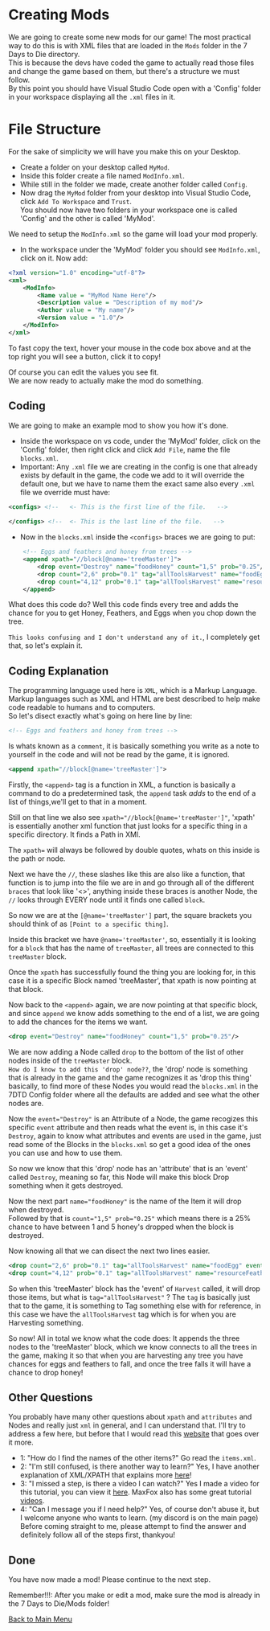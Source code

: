 # Creating Mods
We are going to create some new mods for our game! The most practical way to do this is with XML files that are loaded in the `Mods` folder in the 7 Days to Die directory.   
This is because the devs have coded the game to actually read those files and change the game based on them, but there's a structure we must follow.   
By this point you should have Visual Studio Code open with a 'Config' folder in your workspace displaying all the `.xml` files in it.   
# File Structure
For the sake of simplicity we will have you make this on your Desktop.
+ Create a folder on your desktop called `MyMod`.
+ Inside this folder create a file named `ModInfo.xml`.
+ While still in the folder we made, create another folder called `Config`.   
+ Now drag the `MyMod` folder from your desktop into Visual Studio Code, click `Add To Workspace` and `Trust`.   
You should now have two folders in your workspace one is called 'Config' and the other is called 'MyMod'.

We need to setup the `ModInfo.xml` so the game will load your mod properly.
+ In the workspace under the 'MyMod' folder you should see `ModInfo.xml`, click on it.
Now add:

```xml
<?xml version="1.0" encoding="utf-8"?>
<xml>
	<ModInfo>
		<Name value = "MyMod Name Here"/>
		<Description value = "Description of my mod"/>
		<Author value = "My name"/>
		<Version value = "1.0"/>
	</ModInfo>
</xml>
```   
To fast copy the text, hover your mouse in the code box above and at the top right you will see a button, click it to copy!   

Of course you can edit the values you see fit.   
We are now ready to actually make the mod do something.
## Coding
We are going to make an example mod to show you how it's done.
+ Inside the workspace on vs code, under the 'MyMod' folder, click on the 'Config' folder, then right click and click `Add File`, name the file `blocks.xml`.   
+ Important: Any `.xml` file we are creating in the config is one that already exists by default in the game, the code we add to it will override the default one, but we have to name them the exact same also every `.xml` file we override must have:

```xml
<configs> <!--   <- This is the first line of the file.   -->
    
</configs> <!--  <- This is the last line of the file.   -->
```

+ Now in the `blocks.xml` inside the `<configs>` braces we are going to put:

```xml
    <!-- Eggs and feathers and honey from trees -->
	<append xpath="//block[@name='treeMaster']">
		<drop event="Destroy" name="foodHoney" count="1,5" prob="0.25"/>
		<drop count="2,6" prob="0.1" tag="allToolsHarvest" name="foodEgg" event="Harvest"/>
		<drop count="4,12" prob="0.1" tag="allToolsHarvest" name="resourceFeather" event="Harvest"/>
	</append>
```   
What does this code do? Well this code finds every tree and adds the chance for you to get Honey, Feathers, and Eggs when you chop down the tree.   

`This looks confusing and I don't understand any of it.`,  I completely get that, so let's explain it.

## Coding Explanation
The programming language used here is `XML`, which is a Markup Language. Markup languages such as XML and HTML are best described to help make code readable to humans and to computers.    
So let's disect exactly what's going on here line by line:

```xml 
<!-- Eggs and feathers and honey from trees --> 
```
Is whats known as a `comment`, it is basically something you write as a note to yourself in the code and will not be read by the game, it is ignored.

```xml 
<append xpath="//block[@name='treeMaster']">
```
Firstly, the `<append>` tag is a function in XML, a function is basically a command to do a predetermined task, the `append` task _adds_ to the end of a list of things,we'll get to that in a moment.    

Still on that line we also see `xpath="//block[@name='treeMaster']"`, 'xpath' is essentially another xml function that just looks for a specific thing in a specific directory. It finds a Path in XMl.      

The `xpath=` will always be followed by double quotes, whats on this inside is the path or node.    

Next we have the `//`, these slashes like this are also like a function, that function is to jump into the file we are in and go through all of the different `braces` that look like '<>', anything inside these braces is another Node, the `//` looks through EVERY node until it finds one called `block`.    

So now we are at the `[@name='treeMaster']` part, the square brackets you should think of as `[Point to a specific thing]`.   

Inside this bracket we have `@name='treeMaster'`, so, essentially it is looking for a `block` that has the name of `treeMaster`, all trees are connected to this `treeMaster` block.

Once the `xpath` has successfully found the thing you are looking for, in this case it is a specific Block named 'treeMaster', that xpath is now pointing at that block.

Now back to the `<append>` again, we are now pointing at that specific block, and since `append` we know adds something to the end of a list, we are going to add the chances for the items we want.

```xml
<drop event="Destroy" name="foodHoney" count="1,5" prob="0.25"/>
```
We are now adding a Node called `drop` to the bottom of the list of other nodes inside of the `treeMaster` block.   
`How do I know to add this 'drop' node??`, the 'drop' node is something that is already in the game and the game recognizes it as 'drop this thing' basically, to find more of these Nodes you would read the `blocks.xml` in the 7DTD Config folder where all the defaults are added and see what the other nodes are.

Now the `event="Destroy"` is an Attribute of a Node, the game recogizes this specific `event` attribute and then reads what the event is, in this case it's `Destroy`, again to know what attributes and events are used in the game, just read some of the Blocks in the `blocks.xml` so get a good idea of the ones you can use and how to use them.   

So now we know that this 'drop' node has an 'attribute' that is an 'event' called `Destroy`, meaning so far, this Node will make this block Drop something when it gets destroyed.  

Now the next part `name="foodHoney"` is the name of the Item it will drop when destroyed.   
Followed by that is `count="1,5" prob="0.25"` which means there is a 25% chance to have between 1 and 5 honey's dropped when the block is destroyed.


Now knowing all that we can disect the next two lines easier.

```xml
<drop count="2,6" prob="0.1" tag="allToolsHarvest" name="foodEgg" event="Harvest"/>
<drop count="4,12" prob="0.1" tag="allToolsHarvest" name="resourceFeather" event="Harvest"/>
```
So when this 'treeMaster' block has the 'event' of `Harvest` called, it will drop those items, but what is `tag="allToolsHarvest"` ?
The `tag` is basically just that to the game, it is something to Tag something else with for reference, in this case we have the `allToolsHarvest` tag which is for when you are Harvesting something.

So now! All in total we know what the code does: It appends the three nodes to the 'treeMaster' block, which we know connects to all the trees in the game, making it so that when you are harvesting any tree you have chances for eggs and feathers to fall, and once the tree falls it will have a chance to drop honey! 

## Other Questions
You probably have many other questions about `xpath` and `attributes` and Nodes and really just `xml` in general, and I can understand that.
I'll try to address a few here, but before that I would read this [website](https://www.w3schools.com/xml/xpath_intro.asp) that goes over it more.
+ 1: "How do I find the names of the other items?" Go read the `items.xml`.
+ 2: "I'm still confused, is there another way to learn?" Yes, I have another explanation of XML/XPATH that explains more [here](..//Sections/xpaths.md)!
+ 3: "I missed a step, is there a video I can watch?" Yes I made a video for this tutorial, you can view it [here](https://youtu.be/SVoVUxIhVRo). MaxFox also has some great tutorial [videos](https://youtu.be/-GOjiyAaPS0).
+ 4: "Can I message you if I need help?" Yes, of course don't abuse it, but I welcome anyone who wants to learn. (my discord is on the main page)
Before coming straight to me, please attempt to find the answer and definitely follow all of the steps first, thankyou!

## Done
You have now made a mod! Please continue to the next step.

Remember!!!: After you make or edit a mod, make sure the mod is already in the 7 Days to Die/Mods folder!

[Back to Main Menu](../../main/README.md)

